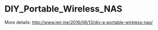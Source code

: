 # DIY_Portable_Wireless_NAS 

More details: http://www.iejr.me/2016/06/13/diy-a-portable-wireless-nas/
